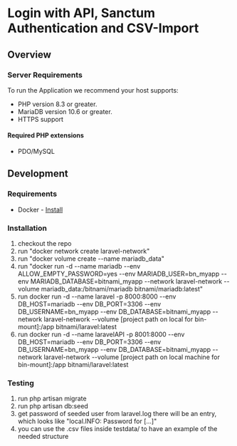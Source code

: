 # Login with API, Sanctum Authentication and CSV-Import

## Overview

### Server Requirements

To run the Application we recommend your host supports:

* PHP version 8.3 or greater.
* MariaDB version 10.6 or greater.
* HTTPS support

#### Required PHP extensions

* PDO/MySQL

## Development

### Requirements

- Docker - [Install](https://docs.docker.com/get-docker/)

### Installation
1. checkout the repo
2. run "docker network create laravel-network"
3. run "docker volume create --name mariadb_data"
4. run "docker run -d --name mariadb --env ALLOW_EMPTY_PASSWORD=yes --env MARIADB_USER=bn_myapp --env MARIADB_DATABASE=bitnami_myapp --network laravel-network --volume mariadb_data:/bitnami/mariadb bitnami/mariadb:latest"
5. run docker run -d --name laravel -p 8000:8000 --env DB_HOST=mariadb --env DB_PORT=3306 --env DB_USERNAME=bn_myapp --env DB_DATABASE=bitnami_myapp  --network laravel-network --volume [project path on local for bin-mount]:/app bitnami/laravel:latest
6. run docker run -d --name laravelAPI -p 8001:8000 --env DB_HOST=mariadb --env DB_PORT=3306 --env DB_USERNAME=bn_myapp --env DB_DATABASE=bitnami_myapp  --network laravel-network --volume [project path on local machine for bin-mount]:/app bitnami/laravel:latest

### Testing ###
1. run php artisan migrate
2. run php artisan db:seed
3. get password of seeded user from laravel.log there will be an entry, which looks like "local.INFO: Password for [...]"
4. you can use the .csv files inside testdata/ to have an example of the needed structure